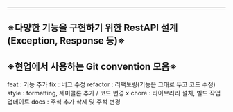 
<hr>
<h2>
  ※다양한 기능을 구현하기 위한 RestAPI 설계(Exception, Response 등)※
</h2>
</hr>


<h2>
  ※현업에서 사용하는 Git convention 모음※
</h2>
<p>
  feat : 기능 추가  
  fix : 버그 수정  
  refactor : 리팩토링(기능은 그대로 두고 코드 수정)  
  style : formatting, 세미콜론 추가 / 코드 변경 x  
  chore : 라이브러리 설치, 빌드 작업 업데이트  
  docs : 주석 추가 삭제 및 주석 변경  
</p>

